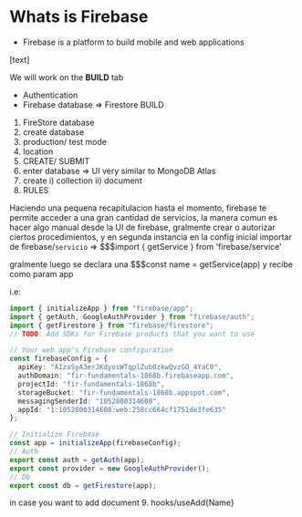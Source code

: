 # Whats is Firebase
- Firebase is a platform to build mobile and web applications

[text]

We will work on the **BUILD** tab
- Authentication
- Firebase database => Firestore 
BUILD 
1. FireStore database 
2. create database
3. production/ test mode
4. location
5. CREATE/ SUBMIT
6. enter database => UI very similar to MongoDB Atlas
7. create i) collection ii) document 
8. RULES 

Haciendo una pequena recapitulacion hasta el momento, firebase te permite acceder a una gran cantidad de servicios, la manera comun es hacer algo manual desde la UI de firebase, gralmente crear o autorizar ciertos procedimientos, y en segunda instancia en la config inicial importar de firebase/`servicio` => $$$import { getService } from 'firebase/service'

gralmente luego se declara una $$$const name = getService(app) y recibe como param app

i.e: 
``` typescript
import { initializeApp } from "firebase/app";
import { getAuth, GoogleAuthProvider } from "firebase/auth";
import { getFirestore } from "firebase/firestore";
// TODO: Add SDKs for Firebase products that you want to use

// Your web app's Firebase configuration
const firebaseConfig = {
  apiKey: "AIzaSyA3erJKdyosWTqplZub0zkwQvzGO_4YaC0",
  authDomain: "fir-fundamentals-1868b.firebaseapp.com",
  projectId: "fir-fundamentals-1868b",
  storageBucket: "fir-fundamentals-1868b.appspot.com",
  messagingSenderId: "1052800314608",
  appId: "1:1052800314608:web:258cc664cf1751de3fe635"
};

// Initialize Firebase
const app = initializeApp(firebaseConfig);
// Auth 
export const auth = getAuth(app);
export const provider = new GoogleAuthProvider();
// Db 
export const db = getFirestore(app);
```

in case you want to add document
9. hooks/useAdd{Name} 

